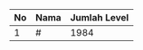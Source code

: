 | No | Nama            | Jumlah Level |
|----|-----------------|--------------|
| 1  | #    |    1984        |
